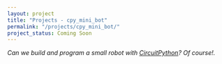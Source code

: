 ```yaml
---
layout: project
title: "Projects - cpy_mini_bot"
permalink: "/projects/cpy_mini_bot/"
project_status: Coming Soon
---
```


_Can we build and program a small robot with [CircuitPython][cpy]? Of course!._

[cpy]: <https://circuitpython.org/>

